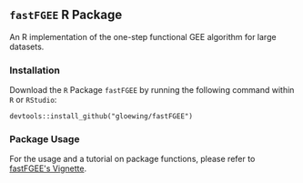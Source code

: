 ## `fastFGEE` R Package
An R implementation of the one-step functional GEE algorithm for large datasets.

### Installation

Download the $\texttt{R}$ Package `fastFGEE` by running the following command within $\texttt{R}$ or $\texttt{RStudio}$:

```{R}
devtools::install_github("gloewing/fastFGEE")
```

###  Package Usage

For the usage and a tutorial on package functions, please refer to [fastFGEE's Vignette](https://rpubs.com/gloewinger/1324852). 

